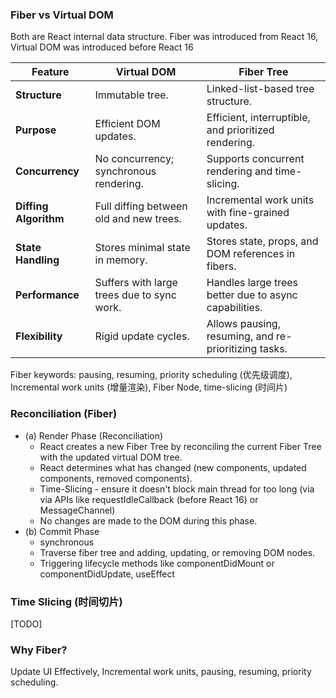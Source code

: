 ### Fiber vs Virtual DOM

Both are React internal data structure.
Fiber was introduced from React 16, Virtual DOM was introduced before React 16


| **Feature**           | **Virtual DOM**                         | **Fiber Tree**                                   |
|-----------------------|-----------------------------------------|-------------------------------------------------|
| **Structure**         | Immutable tree.                        | Linked-list-based tree structure.               |
| **Purpose**           | Efficient DOM updates.                 | Efficient, interruptible, and prioritized rendering. |
| **Concurrency**       | No concurrency; synchronous rendering. | Supports concurrent rendering and time-slicing. |
| **Diffing Algorithm** | Full diffing between old and new trees. | Incremental work units with fine-grained updates. |
| **State Handling**    | Stores minimal state in memory.         | Stores state, props, and DOM references in fibers. |
| **Performance**       | Suffers with large trees due to sync work. | Handles large trees better due to async capabilities. |
| **Flexibility**       | Rigid update cycles.                   | Allows pausing, resuming, and re-prioritizing tasks. |


Fiber keywords:  pausing, resuming, priority scheduling (优先级调度), Incremental work units (增量渲染), Fiber Node, time-slicing (时间片)


### Reconciliation (Fiber)

- (a) Render Phase (Reconciliation)
    - React creates a new Fiber Tree by reconciling the current Fiber Tree with the updated virtual DOM tree.
    - React determines what has changed (new components, updated components, removed components).
    - Time-Slicing - ensure it doesn't block main thread for too long (via via APIs like requestIdleCallback (before React 16) or MessageChannel)
    - No changes are made to the DOM during this phase.
- (b) Commit Phase
    - synchronous
    - Traverse fiber tree and adding, updating, or removing DOM nodes.
    - Triggering lifecycle methods like componentDidMount or componentDidUpdate, useEffect
   

### Time Slicing (时间切片)
[TODO]



### Why Fiber?
Update UI Effectively, Incremental work units,  pausing, resuming, priority scheduling.


